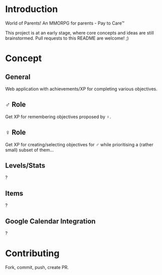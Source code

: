 # Introduction

World of Parents! An MMORPG for parents - Pay to Care™

This project is at an early stage, where core concepts and ideas are still
brainstormed. Pull requests to this README are welcome! ;)

# Concept

## General

Web application with achievements/XP for completing various objectives.

## ♂ Role

Get XP for remembering objectives proposed by ♀.

## ♀ Role

Get XP for creating/selecting objectives for ♂ while prioritising a (rather
small) subset of them...

## Levels/Stats

?

## Items

?

## Google Calendar Integration

?

# Contributing

Fork, commit, push, create PR.

